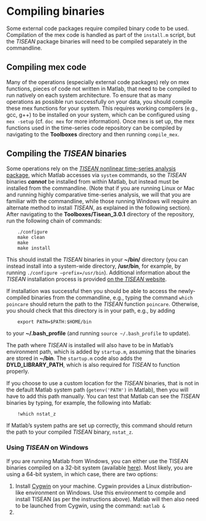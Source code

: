 # Compiling binaries

Some external code packages require compiled binary code to be used.
Compilation of the mex code is handled as part of the `install.m` script, but the *TISEAN* package binaries will need to be compiled separately in the commandline.

## Compiling mex code
<!--{#sec:CompilingMexCode}-->

Many of the operations (especially external code packages) rely on mex functions, pieces of code not written in Matlab, that need to be compiled to run natively on each system architecture.
To ensure that as many operations as possible run successfully on your data, you should compile these mex functions for your system.
This requires working compilers (e.g., gcc, g++) to be installed on your system, which can be configured using `mex -setup` (cf. `doc mex` for more information).
Once mex is set up, the mex functions used in the time-series code repository can be compiled by navigating to the **Toolboxes** directory and then running `compile_mex`.

## Compiling the *TISEAN* binaries
<!--{#sec:CompilingTisean}-->

Some operations rely on the [*TISEAN* nonlinear time-series analysis package](http://www.mpipks-dresden.mpg.de/~tisean/Tisean_3.0.1/index.html), which Matlab accesses via `system` commands, so the *TISEAN* binaries ***cannot*** be installed from within Matlab, but instead must be installed from the commandline.
(Note that if you are running Linux or Mac and running highly comparative time-series analysis, we will that you are familiar with the commandline, while those running Windows will require an alternate method to install *TISEAN*, as explained in the following section).
After navigating to the **Toolboxes/Tisean_3.0.1** directory of the repository, run the following chain of commands:

        ./configure
        make clean
        make
        make install

This should install the *TISEAN* binaries in your **~/bin/** directory (you can instead install into a system-wide directory, **/usr/bin**, for example, by running `./configure –prefix=/usr/bin`). Additional information about the *TISEAN* installation process is provided [on the *TISEAN* website](http://www.mpipks-dresden.mpg.de/~tisean/Tisean_3.0.1/index.html).

If installation was successful then you should be able to access the newly-compiled binaries from the commandline, e.g., typing the command `which poincare` should return the path to the *TISEAN* function `poincare`.
Otherwise, you should check that this directory is in your path, e.g., by adding

        export PATH=$PATH:$HOME/bin

to your **~/.bash_profile** (and running `source ~/.bash_profile` to update).

The path where *TISEAN* is installed will also have to be in Matlab’s environment path, which is added by `startup.m`, assuming that the binaries are stored in **~/bin**.
The `startup.m` code also adds the **DYLD_LIBRARY_PATH**, which is also required for *TISEAN* to function properly.

If you choose to use a custom location for the *TISEAN* binaries, that is not in the default Matlab system path (`getenv('PATH')` in Matlab), then you will have to add this path manually.
You can test that Matlab can see the *TISEAN* binaries by typing, for example, the following into Matlab:

        !which nstat_z

If Matlab’s system paths are set up correctly, this command should return the path to your compiled *TISEAN* binary, `nstat_z`.

### Using *TISEAN* on Windows

If you are running Matlab from Windows, you can either use the TISEAN binaries compiled on a 32-bit system (available [here](http://www.mpipks-dresden.mpg.de/~tisean/windows_3.0.0.html)).
Most likely, you are using a 64-bit system, in which case, there are two options:

1. Install [Cygwin](http://www.cygwin.com) on your machine. Cygwin provides a Linux distribution-like environment on Windows. Use this environment to compile and install TISEAN (as per the instructions above). Matlab will then also need to be launched from Cygwin, using the command: `matlab &`
2. 